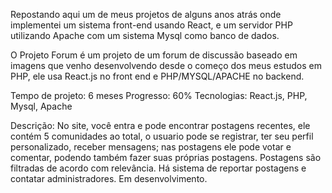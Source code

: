 Repostando aqui um de meus projetos de alguns anos atrás onde implementei um sistema front-end usando React, e um servidor PHP utilizando Apache com um sistema Mysql como banco de dados.

O Projeto Forum é um projeto de um forum de discussão baseado em imagens que venho desenvolvendo desde o começo dos meus estudos em PHP, ele usa React.js no front end e PHP/MYSQL/APACHE no backend.

Tempo de projeto: 6 meses
Progresso: 60%
Tecnologias: React.js, PHP, Mysql, Apache

Descrição: No site, você entra e pode encontrar postagens recentes, ele contém 5 comunidades ao total, o usuario pode se registrar, ter seu perfil personalizado, receber mensagens; nas postagens ele pode votar e comentar, podendo também fazer suas próprias postagens. Postagens são filtradas de acordo com relevância. Há sistema de reportar postagens e contatar administradores. Em desenvolvimento.
